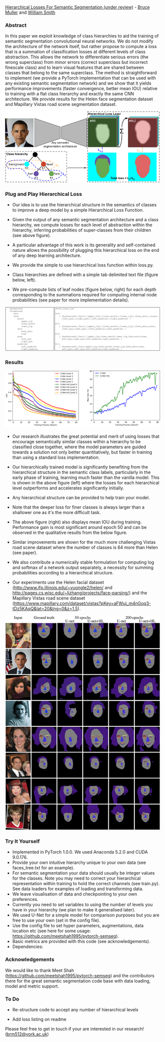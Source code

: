[Hierarchical Losses For Semantic Segmentation (under review)](https://arxiv.org/) - [Bruce Muller](https://www.cs.york.ac.uk/cvpr/member/bruce/) and [William Smith](https://www.cs.york.ac.uk/cvpr/member/will/)

### Abstract

In this paper we exploit knowledge of class hierarchies to aid the training of semantic segmentation convolutional neural networks. We do not modify the architecture of the network itself, but rather propose to compute a loss that is a summation of classification losses at different levels of class abstraction. This allows the network to differentiate serious errors (the wrong superclass) from minor errors (correct superclass but incorrect finescale class) and to learn visual features that are shared between classes that belong to the same superclass. The method is straightforward to implement (we provide a PyTorch implementation that can be used with any existing semantic segmentation network) and we show that it yields performance improvements (faster convergence, better mean IOU) relative to training with a flat class hierarchy and exactly the same CNN architecture. We provide results for the Helen face segmentation dataset and Mapillary Vistas road scene segmentation dataset.

![HSS_overview](imgs/HSSOverview.png)

### Plug and Play Hierarchical Loss

* Our idea is to use the hierarchical structure in the semantics of classes to improve a deep model by a simple Hierarchical Loss Function.

* Given the output of any semantic segmentation architecture and a class hierarchy, we compute losses for each level of abstraction within the hierarchy, inferring probabilities of super-classes from their children (see above figure).

* A particular advantage of this work is its generality and self-contained nature allows the possibility of plugging this hierarchical loss on the end of any deep learning architecture.

* We provide the simple to use hierarchical loss function within loss.py.

* Class hierarchies are defined with a simple tab delimited text file (figure below, left).

* We pre-compute lists of leaf nodes (figure below, right) for each depth corresponding to the summations required for computing internal node probabilities (see paper for more implementation details).

![treelists](imgs/treelists.png)


### Results

![helencurves](imgs/helenlearningcurves.png)

* Our research illustrates the great potential and merit of using losses that encourage semantically similar classes within a hierarchy to be classified close together, where the model parameters are guided towards a solution not only better quantitatively, but faster in training than using a standard loss implementation.

* Our hierarchically trained model is significantly benefiting from the hierarchical structure in the semantic class labels, particularly in the early phase of training, learning much faster than the vanilla model. This is shown in the above figure (left) where the losses for each hierarchical level outperforms and accelerates significantly initially.

* Any hierarchical structure can be provided to help train your model.

* Note that the deeper loss for finer classes is always larger than a shallower one as it's the more difficult task.

* The above figure (right) also displays mean IOU during training. Performance gain is most significant around epoch 50 and can be observed in the qualitative results from the below figure.

* Similar improvements are shown for the much more challenging Vistas road scene dataset where the number of classes is 64 more than Helen (see paper).

* We also contribute a numerically stable formulation for computing log and softmax of a network output separately, a necessity for summing probabilities according to a hierarchical structure.

* Our experiments use the Helen facial dataset (http://www.ifp.illinois.edu/~vuongle2/helen/ and http://pages.cs.wisc.edu/~lizhang/projects/face-parsing/) and the Mapillary Vistas road scene dataset (https://www.mapillary.com/dataset/vistas?pKey=aFWuj_m4nGoq3-tDz5KAqQ&lat=20&lng=0&z=1.5).

![helenpreds](imgs/helenpreds.png)


### Try It Yourself


* Implemented in PyTorch 1.0.0. We used Anaconda 5.2.0 and CUDA 9.0.176. 
* Provide your own intuitive hierarchy unique to your own data (see faces_tree.txt for an example).
* For semantic segmentation your data should usually be integer values for the classes. Note you may need to correct your hierarchical representation within training to hold the correct channels (see train.py). See data loaders for examples of loading and transforming data.
* We leave visualisation of data and checkpointing to your own preferences.
* Currently you need to set variables to using the number of levels you have in your hierarchy (we plan to make it generalised later).
* We used U-Net for a simple model for comparison purposes but you are free to use your own (set in the config file).
* Use the config file to set hyper parameters, augmentations, data location etc (see here for some usage: https://github.com/meetshah1995/pytorch-semseg).
* Basic metrics are provided with this code (see acknowledgements).
* Dependencies:


### Acknowledgements

We would like to thank Meet Shah (https://github.com/meetshah1995/pytorch-semseg) and the contributors there for the great semantic segmentation code base with data loading, model and metric support.


### To Do

* Re-structure code to accept any number of hierarchical levels

* Add loss listing on readme

Please feel free to get in touch if your are interested in our research! (brm512@york.ac.uk)


